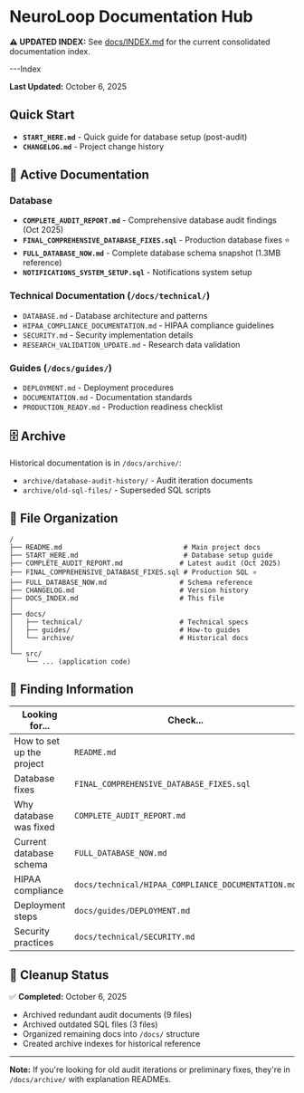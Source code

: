 # NeuroLoop Documentation Hub

**⚠️ UPDATED INDEX:** See [docs/INDEX.md](./docs/INDEX.md) for the current consolidated documentation index.

---Index

**Last Updated:** October 6, 2025

## Quick Start
- **`START_HERE.md`** - Quick guide for database setup (post-audit)
- **`CHANGELOG.md`** - Project change history

## 📖 Active Documentation

### Database
- **`COMPLETE_AUDIT_REPORT.md`** - Comprehensive database audit findings (Oct 2025)
- **`FINAL_COMPREHENSIVE_DATABASE_FIXES.sql`** - Production database fixes ⭐
- **`FULL_DATABASE_NOW.md`** - Complete database schema snapshot (1.3MB reference)
- **`NOTIFICATIONS_SYSTEM_SETUP.sql`** - Notifications system setup

### Technical Documentation (`/docs/technical/`)
- `DATABASE.md` - Database architecture and patterns
- `HIPAA_COMPLIANCE_DOCUMENTATION.md` - HIPAA compliance guidelines
- `SECURITY.md` - Security implementation details
- `RESEARCH_VALIDATION_UPDATE.md` - Research data validation

### Guides (`/docs/guides/`)
- `DEPLOYMENT.md` - Deployment procedures
- `DOCUMENTATION.md` - Documentation standards
- `PRODUCTION_READY.md` - Production readiness checklist

## 🗄️ Archive

Historical documentation is in `/docs/archive/`:
- `archive/database-audit-history/` - Audit iteration documents
- `archive/old-sql-files/` - Superseded SQL scripts

## 📁 File Organization

```
/
├── README.md                              # Main project docs
├── START_HERE.md                          # Database setup guide
├── COMPLETE_AUDIT_REPORT.md              # Latest audit (Oct 2025)
├── FINAL_COMPREHENSIVE_DATABASE_FIXES.sql # Production SQL ⭐
├── FULL_DATABASE_NOW.md                  # Schema reference
├── CHANGELOG.md                          # Version history
├── DOCS_INDEX.md                         # This file
│
├── docs/
│   ├── technical/                        # Technical specs
│   ├── guides/                           # How-to guides
│   └── archive/                          # Historical docs
│
└── src/
    └── ... (application code)
```

## 🎯 Finding Information

| Looking for... | Check... |
|----------------|----------|
| How to set up the project | `README.md` |
| Database fixes | `FINAL_COMPREHENSIVE_DATABASE_FIXES.sql` |
| Why database was fixed | `COMPLETE_AUDIT_REPORT.md` |
| Current database schema | `FULL_DATABASE_NOW.md` |
| HIPAA compliance | `docs/technical/HIPAA_COMPLIANCE_DOCUMENTATION.md` |
| Deployment steps | `docs/guides/DEPLOYMENT.md` |
| Security practices | `docs/technical/SECURITY.md` |

## 🧹 Cleanup Status

✅ **Completed:** October 6, 2025
- Archived redundant audit documents (9 files)
- Archived outdated SQL files (3 files)
- Organized remaining docs into `/docs/` structure
- Created archive indexes for historical reference

---

**Note:** If you're looking for old audit iterations or preliminary fixes, they're in `/docs/archive/` with explanation READMEs.
